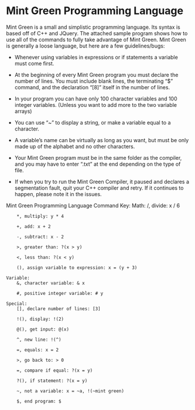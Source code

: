 # Mint Green Programming Language

Mint Green is a small and simplistic programming language. Its syntax is based off of C++ and JQuery. The attached sample program shows how to use all of the commands to fully take advantage of Mint Green. Mint Green is generally a loose language, but here are a few guidelines/bugs:

* Whenever using variables in expressions or if statements a variable must come first. 

* At the beginning of every Mint Green program you must declare the number of lines. 
You must include blank lines, the terminating “$” command, and the declaration “[8]” itself in the number of lines.

* In your program you can have only 100 character variables and 100 integer variables. (Unless you want to add more to the two variable arrays)

* You can use “~” to display a string, or make a variable equal to a character.

* A variable’s name can be virtually as long as you want, but must be only made up of the alphabet and no other characters.

* Your Mint Green program must be in the same folder as the compiler, and you may have to enter “.txt” at the end depending on the type of file.

* If when you try to run the Mint Green Compiler, it paused and declares a segmentation fault, quit your C++ compiler and retry. If it continues to happen, please note it in the issues.

Mint Green Programming Language Command Key:
	Math:
		/, divide: x / 6

		*, multiply: y * 4

		+, add: x + 2

		-, subtract: x - 2

		>, greater than: ?(x > y)

		<, less than: ?(x < y)

		(), assign variable to expression: x = (y + 3)
		
	Variable:
		&, character variable: & x

		#, positive integer variable: # y
		
	Special:
		[], declare number of lines: [3]

		!(), display: !(2)

		@(), get input: @(x)

		^, new line: !(^)

		=, equals: x = 2

		>, go back to: > 0

		=, compare if equal: ?(x = y)

		?(), if statement: ?(x = y)

		~, not a variable: x = ~a, !(~mint green)

		$, end program: $

